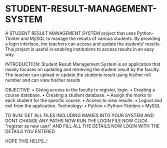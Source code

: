 # STUDENT-RESULT-MANAGEMENT-SYSTEM
A STUDENT RESULT MANAGEMENT SYSTEM project that uses Python-Tkinter and MySQL to manage the results of various students. By providing a  login interface, the teachers can access and update the students' results. This project is useful in enabling institutions to access results in an easy  way. 

INTRODUCTION:
Student Result Management System is an application that mainly focuses on updating and retrieving the student result by the faculty.
The teacher can upload or update the students result using his/her roll number and can view his/her results

OBJECTIVE:
•	Giving access to the faculty to register, login.
•	Creating a course database.
•	Creating a student database.
•	Assign the marks to each student for the specific course.
•	Access to view results.
•	Logout and exit from the application.
Technology:
•	Python
•	Python-Tkinters
•	MySQL

TO RUN:
GET ALL FILES INCLUDING IMAGES INTO YOUR SYSTEM AND DONT CHANGE ANY PATHS
NOW RUN THE LOGIN FILE 
NOW CLICK "register as new user" AND FILL ALL THE DETAILS
NOW LOGIN WITH THE DETAILS YOU ENTERED


HOPE THIS HELPS..!
